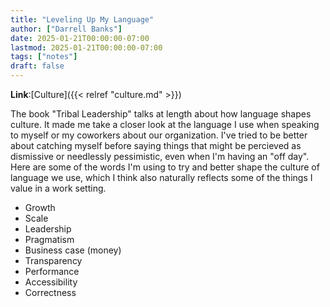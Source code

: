 ```yaml
---
title: "Leveling Up My Language"
author: ["Darrell Banks"]
date: 2025-01-21T00:00:00-07:00
lastmod: 2025-01-21T00:00:00-07:00
tags: ["notes"]
draft: false
---
```


**Link**:[Culture]({{< relref "culture.md" >}})

The book "Tribal Leadership" talks at length about how language shapes
culture. It made me take a closer look at the language I use when
speaking to myself or my coworkers about our organization. I've tried
to be better about catching myself before saying things that might be
percieved as dismissive or needlessly pessimistic, even when I'm
having an "off day". Here are some of the words I'm using to try and
better shape the culture of language we use, which I think also
naturally reflects some of the things I value in a work setting.

-   Growth
-   Scale
-   Leadership
-   Pragmatism
-   Business case (money)
-   Transparency
-   Performance
-   Accessibility
-   Correctness
